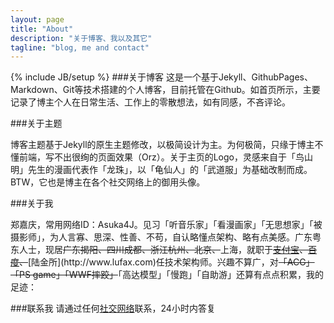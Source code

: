 ```yaml
---
layout: page
title: "About"
description: "关于博客、我以及其它"
tagline: "blog, me and contact"
---
```

{% include JB/setup %}
###关于博客
这是一个基于Jekyll、GithubPages、Markdown、Git等技术搭建的个人博客，目前托管在Github。如首页所示，主要记录了博主个人在日常生活、工作上的零散想法，如有同感，不吝评论。  
  
###关于主题
<center><img src=""></center>
博客主题基于Jekyll的原生主题修改，以极简设计为主。为何极简，只缘于博主不懂前端，写不出很绚的页面效果（Orz）。关于主页的Logo，灵感来自于「鸟山明」先生的漫画代表作「龙珠」，以「龟仙人」的「武道服」为基础改制而成。BTW，它也是博主在各个社交网络上的御用头像。  
  
###关于我
<center><img src=""></center>
郑嘉庆，常用网络ID：Asuka4J。见习「听音乐家」「看漫画家」「无思想家」「被摄影师」，为人言寡、思深、性善、不苟，自认略懂点架构、略有点美感。广东粤东人士，现居<del>广东揭阳、四川成都、浙江杭州、北京、</del>上海，就职于<del><a href="http://www.alipay.com">支付宝</a>、<a href="http://www.baidu.com">百度</a>、</del>[陆金所](http://www.lufax.com)任技术架构师。兴趣不算广，对<del>「ACG」「PS game」「WWF摔跤」</del>「高达模型」「慢跑」「自助游」还算有点点积累，我的足迹：  
<center><img src=""/></center>  
  
###联系我
请通过任何[社交网络](http://jiaqing.me/links.html)联系，24小时内答复  
  